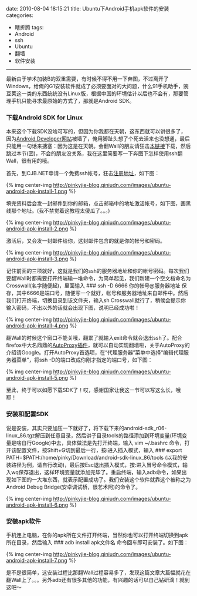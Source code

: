 date: 2010-08-04 18:15:21
title: Ubuntu下Android手机apk软件的安装
categories:
- 瞎折腾
tags:
- Android
- ssh
- Ubuntu
- 翻墙
- 软件安装
---

最新由于学术加装B的双重需要，有时候不得不用一下奔图，不过离开了Windows，给俺的G1安装软件就成了必须要面对的大问题，什么91手机助手，豌豆荚这一类的东西统统没有Linux版，根据中国的环境估计以后也不会有，那要管理手机只能寻求最原始的方式了，那就是Android SDK。

### 下载Android SDK for Linux

本来这个下载SDK没啥可写的，但因为你我都在天朝，这东西就可以讲很多了，因为[Android Developer网站](http://developer.android.com/index.html)被墙了，俺用脚趾头想了个死去活来也没想通，最后只能用一句话来搪塞：因为这是在天朝。会翻Wall的朋友请狂击[本链接](http://dl.google.com/android/android-sdk_r06-linux_86.tgz)下载，然后跳过本节(囧)，不会的朋友没关系，我在这里简要写一下奔图下怎样使用ssh翻Wall，很有用的哦。

首先，到CJB.NET申请一个免费ssh帐号，狂击[注册地址](http://www.cjb.net/cgi-bin/shell.cgi?action=signup)，如下图：


{% img center-img http://pinkyjie-blog.qiniudn.com/images/ubuntu-android-apk-install-1.png %}

<!--more-->

填完资料后会发一封邮件到你的邮箱，点击邮箱中的地址激活帐号，如下图，画黑线那个地址。(我不禁觉着这教程太傻瓜了。。。)


{% img center-img http://pinkyjie-blog.qiniudn.com/images/ubuntu-android-apk-install-2.png %}


激活后，又会发一封邮件给你，这封邮件包含的就是你的帐号和密码。


{% img center-img http://pinkyjie-blog.qiniudn.com/images/ubuntu-android-apk-install-3.png %}


记住前面的三项就好，这就是我们的ssh的服务器地址和你的帐号密码。每次我们要翻Wall时都需要打开终端输一堆命令，为简单起见，我们新建一个空文档命名为Crosswall(名字随便起)，里面输入 ### ssh -D 6666 你的帐号@服务器地址 保存，其中6666是端口号，随便写一个就好，帐号和服务器地址来自邮件中。然后我们打开终端，切换目录到该文件夹，输入sh Crosswall就行了，稍候会提示你输入密码，不出以外的话就会出现下图，说明已经成功啦！


{% img center-img http://pinkyjie-blog.qiniudn.com/images/ubuntu-android-apk-install-4.png %}


翻Wall的时候这个窗口不能关哦，翻累了就输入exit命令就会退出ssh了。配合firefox中大名鼎鼎的[AutoProxy插件](https://addons.mozilla.org/zh-CN/firefox/addon/11009/)，就可以自动实现翻墙啦，关于AutoProxy的介绍请Google。打开AutoProxy首选项，在“代理服务器”菜单中选择“编辑代理服务器菜单”，将ssh -D的端口改成你刚才指定的端口号，如下图：


{% img center-img http://pinkyjie-blog.qiniudn.com/images/ubuntu-android-apk-install-5.png %}


至此，终于可以如愿下载SDK了！哎，感谢国家让我这一节可以写这么长，哦耶！


### 安装和配置SDK

说是安装，其实只要加压一下就好了，将下载下来的android-sdk_r06-linux_86.tgz解压到任意目录，然后讲子目录tools的路径添加到环境变量(环境变量是啥自行Google)中去，具体做法是先打开终端，输入 vim ~/.bashrc 命令，打开该配置文件，按Shift+G切到最后一行，按i进入插入模式，输入 ### export PATH=$PATH:/home/pinky/Download/android-sdk-linux_86/tools (以我的安装路径为例，请自行改动)，最后按Esc退出插入模式，按:进入冒号命令模式，输入wq保存退出，这样环境变量就添加完毕了。重启终端，输入adb命令，如果出现如下图的一大堆东西，就表示配置成功了。我们安装这个软件就靠这个被称之为Android Debug Bridge(安卓调试桥，很艺术阿)的命令了。


{% img center-img http://pinkyjie-blog.qiniudn.com/images/ubuntu-android-apk-install-6.png %}


### 安装apk软件

手机连上电脑，在你的apk所在文件打开终端，当然你也可以打开终端切换到apk所在目录，然后输入 ### adb install apk文件名 命令回车即可安装了。如下图：

{% img center-img http://pinkyjie-blog.qiniudn.com/images/ubuntu-android-apk-install-7.png %}

是不是很简单，这安装过程比那翻Wall过程容易多了，发现这篇文章大篇幅就花在翻Wall上了。。。另外adb还有很多其他的功能，有兴趣的话可以自己钻研滴！就到这吧～
